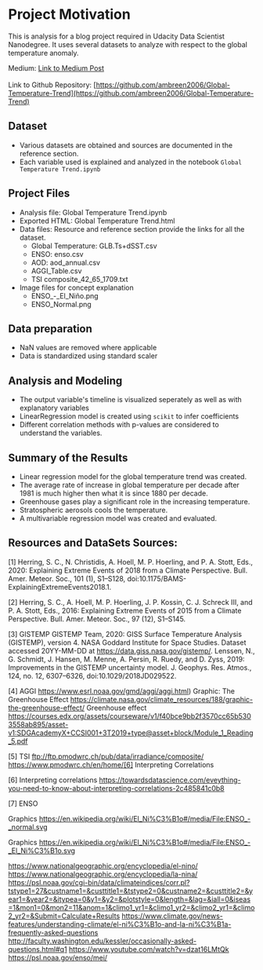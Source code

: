 # Project Motivation

This is analysis for a blog project required in Udacity Data Scientist Nanodegree. It uses several datasets to analyze with respect to the global temperature anomaly.

Medium: [Link to Medium Post](https://medium.com/@ambreen2006/when-we-try-to-pick-out-anything-by-itself-we-find-it-hitched-to-everything-else-in-the-universe-4b0cefb8603c?source=friends_link&sk=a5e76ea395428633eebd24ec3c696925)
<br/><br/>
Link to Github Repository: [https://github.com/ambreen2006/Global-Temperature-Trend](https://github.com/ambreen2006/Global-Temperature-Trend)


## Dataset

* Various datasets are obtained and sources are documented in the reference section.
* Each variable used is explained and analyzed in the notebook `Global Temperature Trend.ipynb`

## Project Files

* Analysis file: Global Temperature Trend.ipynb
* Exported HTML: Global Temperature Trend.html
* Data files:
    Resource and reference section provide the links for all the dataset.
    - Global Temperature: GLB.Ts+dSST.csv
    - ENSO: enso.csv
    - AOD: aod_annual.csv
    - AGGI_Table.csv
    - TSI composite_42_65_1709.txt
* Image files for concept explanation
    - ENSO_-_El_Niño.png
    - ENSO_Normal.png

## Data preparation

* NaN values are removed where applicable
* Data is standardized using standard scaler

## Analysis and Modeling

* The output variable's timeline is visualized seperately as well as with explanatory variables
* LinearRegression model is created using `scikit` to infer coefficients
* Different correlation methods with p-values are considered to understand the variables.

## Summary of the Results

* Linear regression model for the global temperature trend was created.
* The average rate of increase in global temperature per decade after 1981 is much higher then what it is since 1880 per decade.
* Greenhouse gases play a significant role in the increasing temperature.
* Stratospheric aerosols cools the temperature.
* A multivariable regression model was created and evaluated.

## Resources and DataSets Sources:

[1] Herring, S. C., N. Christidis, A. Hoell, M. P. Hoerling, and P. A. Stott, Eds., 2020: Explaining Extreme Events of 2018 from a
Climate Perspective. Bull. Amer. Meteor. Soc., 101 (1), S1–S128, doi:10.1175/BAMS-ExplainingExtremeEvents2018.1.

[2] Herring, S. C., A. Hoell, M. P. Hoerling, J. P. Kossin, C. J. Schreck III, and P. A. Stott, Eds., 2016: Explaining Extreme Events of
2015 from a Climate Perspective. Bull. Amer. Meteor. Soc., 97 (12), S1–S145.

[3] GISTEMP
GISTEMP Team, 2020: GISS Surface Temperature Analysis (GISTEMP), version 4. NASA Goddard Institute for Space Studies. Dataset accessed 20YY-MM-DD at https://data.giss.nasa.gov/gistemp/.
Lenssen, N., G. Schmidt, J. Hansen, M. Menne, A. Persin, R. Ruedy, and D. Zyss, 2019: Improvements in the GISTEMP uncertainty model. J. Geophys. Res. Atmos., 124, no. 12, 6307–6326, doi:10.1029/2018JD029522.

[4] AGGI
https://www.esrl.noaa.gov/gmd/aggi/aggi.html)
Graphic: The Greenhouse Effect https://climate.nasa.gov/climate_resources/188/graphic-the-greenhouse-effect/
Greenhouse effect https://courses.edx.org/assets/courseware/v1/f40bce9bb2f3570cc65b5303558ab895/asset-v1:SDGAcademyX+CCSI001+3T2019+type@asset+block/Module_1_Reading_5.pdf

[5] TSI
ftp://ftp.pmodwrc.ch/pub/data/irradiance/composite/
https://www.pmodwrc.ch/en/home/[6] Interpreting Correlations

[6] Interpreting correlations
https://towardsdatascience.com/eveything-you-need-to-know-about-interpreting-correlations-2c485841c0b8

[7] ENSO

Graphics https://en.wikipedia.org/wiki/El_Ni%C3%B1o#/media/File:ENSO_-_normal.svg

Graphics https://en.wikipedia.org/wiki/El_Ni%C3%B1o#/media/File:ENSO_-_El_Ni%C3%B1o.svg

https://www.nationalgeographic.org/encyclopedia/el-nino/
https://www.nationalgeographic.org/encyclopedia/la-nina/
https://psl.noaa.gov/cgi-bin/data/climateindices/corr.pl?tstype1=27&custname1=&custtitle1=&tstype2=0&custname2=&custtitle2=&year1=&year2=&itypea=0&y1=&y2=&plotstyle=0&length=&lag=&iall=0&iseas=1&mon1=0&mon2=11&anom=1&climo1_yr1=&climo1_yr2=&climo2_yr1=&climo2_yr2=&Submit=Calculate+Results
https://www.climate.gov/news-features/understanding-climate/el-ni%C3%B1o-and-la-ni%C3%B1a-frequently-asked-questions
http://faculty.washington.edu/kessler/occasionally-asked-questions.html#q1
https://www.youtube.com/watch?v=dzat16LMtQk
https://psl.noaa.gov/enso/mei/
